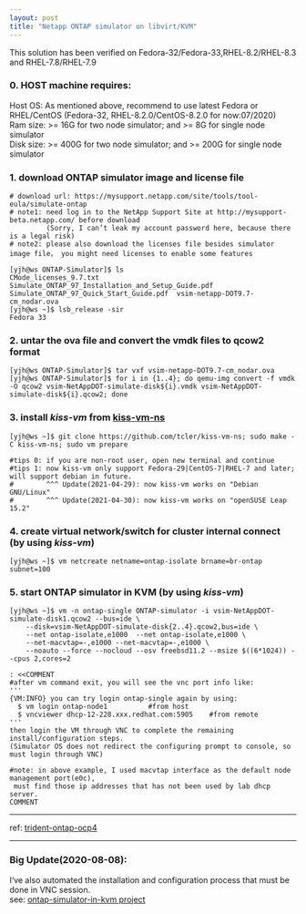 ```yaml
---
layout: post
title: "Netapp ONTAP simulator on libvirt/KVM"
---
```


This solution has been verified on Fedora-32/Fedora-33,RHEL-8.2/RHEL-8.3 and RHEL-7.8/RHEL-7.9

### 0. HOST machine requires:
Host OS: As mentioned above, recommend to use latest Fedora or RHEL/CentOS (Fedora-32, RHEL-8.2.0/CentOS-8.2.0 for now:07/2020)  
Ram size: >= 16G for two node simulator; and >= 8G for single node simulator  
Disk size: >= 400G for two node simulator; and >= 200G for single node simulator  


### 1. download ONTAP simulator image and license file
```
# download url: https://mysupport.netapp.com/site/tools/tool-eula/simulate-ontap
# note1: need log in to the NetApp Support Site at http://mysupport-beta.netapp.com/ before download
         (Sorry, I can’t leak my account password here, because there is a legal risk)
# note2: please also download the licenses file besides simulator image file， you might need licenses to enable some features

[yjh@ws ONTAP-Simulator]$ ls
CMode_licenses_9.7.txt  Simulate_ONTAP_97_Installation_and_Setup_Guide.pdf  Simulate_ONTAP_97_Quick_Start_Guide.pdf  vsim-netapp-DOT9.7-cm_nodar.ova
[yjh@ws ~]$ lsb_release -sir
Fedora 33
```


### 2. untar the ova file and convert the vmdk files to qcow2 format
```
[yjh@ws ONTAP-Simulator]$ tar vxf vsim-netapp-DOT9.7-cm_nodar.ova
[yjh@ws ONTAP-Simulator]$ for i in {1..4}; do qemu-img convert -f vmdk -O qcow2 vsim-NetAppDOT-simulate-disk${i}.vmdk vsim-NetAppDOT-simulate-disk${i}.qcow2; done
```


### 3. install *kiss-vm* from [kiss-vm-ns](https://github.com/tcler/kiss-vm-ns "kiss-vm-ns")
```
[yjh@ws ~]$ git clone https://github.com/tcler/kiss-vm-ns; sudo make -C kiss-vm-ns; sudo vm prepare

#tips 0: if you are non-root user, open new terminal and continue
#tips 1: now kiss-vm only support Fedora-29|CentOS-7|RHEL-7 and later; will support debian in future.
#        ^^^ Update(2021-04-29): now kiss-vm works on "Debian GNU/Linux"
#        ^^^ Update(2021-04-30): now kiss-vm works on "openSUSE Leap 15.2"
```


### 4. create virtual network/switch for cluster internal connect (by using *kiss-vm*)
```
[yjh@ws ~]$ vm netcreate netname=ontap-isolate brname=br-ontap subnet=100
```


### 5. start ONTAP simulator in KVM (by using *kiss-vm*)
```
[yjh@ws ~]$ vm -n ontap-single ONTAP-simulator -i vsim-NetAppDOT-simulate-disk1.qcow2 --bus=ide \
    --disk=vsim-NetAppDOT-simulate-disk{2..4}.qcow2,bus=ide \
    --net ontap-isolate,e1000  --net ontap-isolate,e1000 \
    --net-macvtap=-,e1000 --net-macvtap=-,e1000 \
    --noauto --force --nocloud --osv freebsd11.2 --msize $((6*1024)) --cpus 2,cores=2
```

```
: <<COMMENT
#after vm command exit, you will see the vnc port info like:
'''
{VM:INFO} you can try login ontap-single again by using:
  $ vm login ontap-node1          #from host
  $ vncviewer dhcp-12-228.xxx.redhat.com:5905    #from remote
'''
then login the VM through VNC to complete the remaining install/configuration steps.
(Simulator OS does not redirect the configuring prompt to console, so must login through VNC)

#note: in above example, I used macvtap interface as the default node management port(e0c),
 must find those ip addresses that has not been used by lab dhcp server.
COMMENT
```

---
ref: [trident-ontap-ocp4](https://www.underkube.com/posts/trident-ontap-ocp4/)

---
### Big Update(2020-08-08):  
I‘ve also automated the installation and configuration process that must be done in VNC session.  
see: [ontap-simulator-in-kvm project](https://github.com/tcler/ontap-simulator-in-kvm)
